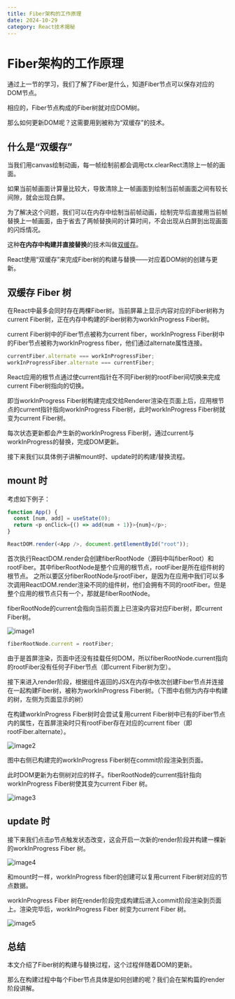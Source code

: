 ```yaml
---
title: Fiber架构的工作原理
date: 2024-10-29
category: React技术揭秘
---
```


# Fiber架构的工作原理

通过上一节的学习，我们了解了Fiber是什么，知道Fiber节点可以保存对应的DOM节点。

相应的，Fiber节点构成的Fiber树就对应DOM树。

那么如何更新DOM呢？这需要用到被称为“双缓存”的技术。

## 什么是“双缓存”

当我们用canvas绘制动画，每一帧绘制前都会调用ctx.clearRect清除上一帧的画面。

如果当前帧画面计算量比较大，导致清除上一帧画面到绘制当前帧画面之间有较长间隙，就会出现白屏。

为了解决这个问题，我们可以在内存中绘制当前帧动画，绘制完毕后直接用当前帧替换上一帧画面，由于省去了两帧替换间的计算时间，不会出现从白屏到出现画面的闪烁情况。

这种**在内存中构建并直接替换**的技术叫做[双缓存](https://baike.baidu.com/item/%E5%8F%8C%E7%BC%93%E5%86%B2)。

React使用“双缓存”来完成Fiber树的构建与替换——对应着DOM树的创建与更新。

## 双缓存 Fiber 树

在React中最多会同时存在两棵Fiber树。当前屏幕上显示内容对应的Fiber树称为current Fiber树，正在内存中构建的Fiber树称为workInProgress Fiber树。

current Fiber树中的Fiber节点被称为current fiber，workInProgress Fiber树中的Fiber节点被称为workInProgress fiber，他们通过alternate属性连接。

```javascript
currentFiber.alternate === workInProgressFiber;
workInProgressFiber.alternate === currentFiber;
```

React应用的根节点通过使current指针在不同Fiber树的rootFiber间切换来完成current Fiber树指向的切换。

即当workInProgress Fiber树构建完成交给Renderer渲染在页面上后，应用根节点的current指针指向workInProgress Fiber树，此时workInProgress Fiber树就变为current Fiber树。

每次状态更新都会产生新的workInProgress Fiber树，通过current与workInProgress的替换，完成DOM更新。

接下来我们以具体例子讲解mount时、update时的构建/替换流程。

## mount 时

考虑如下例子：

```javascript
function App() {
  const [num, add] = useState(0);
  return <p onClick={() => add(num + 1)}>{num}</p>;
}

ReactDOM.render(<App />, document.getElementById("root"));
```

首次执行ReactDOM.render会创建fiberRootNode（源码中叫fiberRoot）和rootFiber。其中fiberRootNode是整个应用的根节点，rootFiber是<App/>所在组件树的根节点。
之所以要区分fiberRootNode与rootFiber，是因为在应用中我们可以多次调用ReactDOM.render渲染不同的组件树，他们会拥有不同的rootFiber。但是整个应用的根节点只有一个，那就是fiberRootNode。

fiberRootNode的current会指向当前页面上已渲染内容对应Fiber树，即current Fiber树。

![image1](https://react.iamkasong.com/img/rootfiber.png)

```javascript
fiberRootNode.current = rootFiber;
```

由于是首屏渲染，页面中还没有挂载任何DOM，所以fiberRootNode.current指向的rootFiber没有任何子Fiber节点（即current Fiber树为空）。

接下来进入render阶段，根据组件返回的JSX在内存中依次创建Fiber节点并连接在一起构建Fiber树，被称为workInProgress Fiber树。（下图中右侧为内存中构建的树，左侧为页面显示的树）

在构建workInProgress Fiber树时会尝试复用current Fiber树中已有的Fiber节点内的属性，在首屏渲染时只有rootFiber存在对应的current fiber（即rootFiber.alternate）。

![image2](https://react.iamkasong.com/img/workInProgressFiber.png)

图中右侧已构建完的workInProgress Fiber树在commit阶段渲染到页面。

此时DOM更新为右侧树对应的样子。fiberRootNode的current指针指向workInProgress Fiber树使其变为current Fiber 树。

![image3](https://react.iamkasong.com/img/wipTreeFinish.png)

## update 时

接下来我们点击p节点触发状态改变，这会开启一次新的render阶段并构建一棵新的workInProgress Fiber 树。

![image4](https://react.iamkasong.com/img/wipTreeUpdate.png)

和mount时一样，workInProgress fiber的创建可以复用current Fiber树对应的节点数据。

workInProgress Fiber 树在render阶段完成构建后进入commit阶段渲染到页面上。渲染完毕后，workInProgress Fiber 树变为current Fiber 树。

![image5](https://react.iamkasong.com/img/currentTreeUpdate.png)

## 总结

本文介绍了Fiber树的构建与替换过程，这个过程伴随着DOM的更新。

那么在构建过程中每个Fiber节点具体是如何创建的呢？我们会在架构篇的render 阶段讲解。

